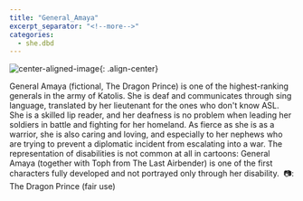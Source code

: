 ```yaml
---
title: "General_Amaya"
excerpt_separator: "<!--more-->"
categories:
  - she.dbd
---
```



![center-aligned-image](https://cdn.pixabay.com/photo/2020/10/26/16/56/man-5687861_1280.png){: .align-center}


General Amaya (fictional, The Dragon Prince) is one of the highest-ranking generals in the army of Katolis. She is deaf and communicates through sing language, translated by her lieutenant for the ones who don't know ASL. She is a skilled lip reader, and her deafness is no problem when leading her soldiers in battle and fighting for her homeland. As fierce as she is as a warrior, she is also caring and loving, and especially to her nephews who are trying to prevent a diplomatic incident from escalating into a war. The representation of disabilities is not common at all in cartoons: General Amaya (together with Toph from The Last Airbender) is one of the first characters fully developed and not portrayed only through her disability.⁠
⁠
📷: The Dragon Prince (fair use)
⁠
